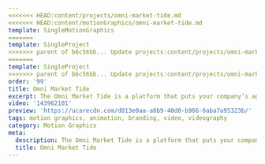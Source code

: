 ```yaml
---
<<<<<<< HEAD:content/projects/omni-market-tide.md
<<<<<<< HEAD:content/motionGraphics/omni-market-tide.md
template: SingleMotionGraphics
=======
template: SingleProject
>>>>>>> parent of b6c56bb... Update projects:content/projects/omni-market-tide.md
=======
template: SingleProject
>>>>>>> parent of b6c56bb... Update projects:content/projects/omni-market-tide.md
order: '99'
title: Omni Market Tide
excerpt: The Omni Market Tide is a platform that puts your company’s agenda in the palm of your hand. This motion graphic styled video demonstrates the benefits of Omni Market Tide Mobile Voting App.
video: '143962101'
preview: 'https://ucarecdn.com/d013e0aa-a8b9-40d0-b966-6aba7a95323b/'
tags: motion graphics, animation, branding, video, videography
category: Motion Graphics
meta:
  description: The Omni Market Tide is a platform that puts your company’s agenda in the palm of your hand. This motion graphic styled video demonstrates the benefits of Omni Market Tide Mobile Voting App.
  title: Omni Market Tide
---
```

